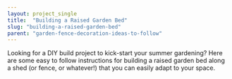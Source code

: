 ```yaml
---
layout: project_single
title:  "Building a Raised Garden Bed"
slug: "building-a-raised-garden-bed"
parent: "garden-fence-decoration-ideas-to-follow"
---
```

Looking for a DIY build project to kick-start your summer gardening? Here are some easy to follow instructions for building a raised garden bed along a shed (or fence, or whatever!) that you can easily adapt to your space.